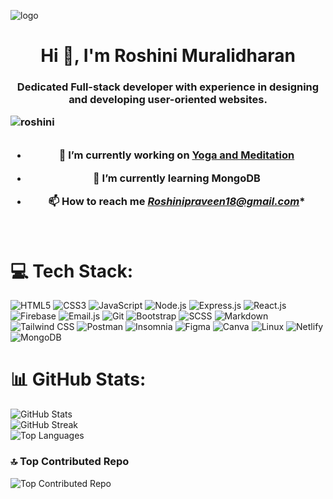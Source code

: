 ![logo](logo.png)

<h1 align="center">Hi 👋, I'm Roshini Muralidharan</h1>
<h3 align="center">Dedicated Full-stack developer with experience in designing and developing user-oriented websites. 
<p align="left"> <img src="https://komarev.com/ghpvc/?username=roshinimurali&label=Profile%20views&color=0e75b6&style=flat" alt="roshini" /> </p>

<p align="left"> <img src="" alt="" /> </p>

- 🔭 I’m currently working on [Yoga and Meditation](https://yoga-and-meditation.netlify.app/)

- 🌱 I’m currently learning **MongoDB**

- 📫 How to reach me *Roshinipraveen18@gmail.com**

<br>

# 💻 Tech Stack:

![HTML5](https://img.shields.io/badge/HTML5-%23E34F26.svg?style=for-the-badge&logo=html5&logoColor=white)
![CSS3](https://img.shields.io/badge/CSS3-%231572B6.svg?style=for-the-badge&logo=css3&logoColor=white)
![JavaScript](https://img.shields.io/badge/JavaScript-%23323330.svg?style=for-the-badge&logo=javascript&logoColor=%23F7DF1E)
![Node.js](https://img.shields.io/badge/Node.js-6DA55F?style=for-the-badge&logo=node.js&logoColor=white)
![Express.js](https://img.shields.io/badge/Express.js-%23404d59.svg?style=for-the-badge)
![React.js](https://img.shields.io/badge/React.js-%2320232a.svg?style=for-the-badge&logo=react&logoColor=%2361DAFB)
![Firebase](https://img.shields.io/badge/Firebase-%23039BE5.svg?style=for-the-badge&logo=firebase)
![Email.js](https://img.shields.io/badge/Email.js-333333?style=for-the-badge)
![Git](https://img.shields.io/badge/Git-fc6d26?style=for-the-badge&logo=git&logoColor=white)
![Bootstrap](https://img.shields.io/badge/Bootstrap-%23563D7C.svg?style=for-the-badge&logo=bootstrap&logoColor=white)
![SCSS](https://img.shields.io/badge/SCSS-hotpink.svg?style=for-the-badge&logo=SASS&logoColor=white)
![Markdown](https://img.shields.io/badge/Markdown-%23000000.svg?style=for-the-badge&logo=markdown&logoColor=white)
![Tailwind CSS](https://img.shields.io/badge/Tailwind%20CSS-38B2AC?style=for-the-badge&logo=tailwind-css&logoColor=white)
![Postman](https://img.shields.io/badge/Postman-FF6C37?style=for-the-badge&logo=postman&logoColor=white)
![Insomnia](https://img.shields.io/badge/Insomnia-black?style=for-the-badge&logo=insomnia&logoColor=5849BE)
![Figma](https://img.shields.io/badge/Figma-%23F24E1E.svg?style=for-the-badge&logo=figma&logoColor=white)
![Canva](https://img.shields.io/badge/Canva-%2300C4CC.svg?style=for-the-badge&logo=Canva&logoColor=white)
![Linux](https://img.shields.io/badge/Linux-FCC624?style=for-the-badge&logo=linux&logoColor=black)
![Netlify](https://img.shields.io/badge/Netlify-%23000000.svg?style=for-the-badge&logo=netlify&logoColor=#00C7B7)
![MongoDB](https://img.shields.io/badge/MongoDB-%234ea94b.svg?style=for-the-badge&logo=mongodb&logoColor=white)

# 📊 GitHub Stats:

![GitHub Stats](https://github-readme-stats.vercel.app/api?username=roshinimurali&theme=dark&hide_border=false&include_all_commits=true&count_private=true)
<br>
![GitHub Streak](https://github-readme-streak-stats.herokuapp.com/?username=roshinimurali&theme=dark&hide_border=false)
<br>
![Top Languages](https://github-readme-stats.vercel.app/api/top-langs/?username=roshinimurali&theme=dark&hide_border=false&include_all_commits=true&count_private=true&layout=compact)


### 🔝 Top Contributed Repo

![Top Contributed Repo](https://github-contributor-stats.vercel.app/api?username=roshinimurali&limit=5&theme=dark&combine_all_yearly_contributions=true)
